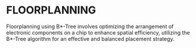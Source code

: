 # FLOORPLANNING
Floorplanning using B*-Tree involves optimizing the arrangement of electronic components on a chip to enhance spatial efficiency, utilizing the B*-Tree algorithm for an effective and balanced placement strategy.
